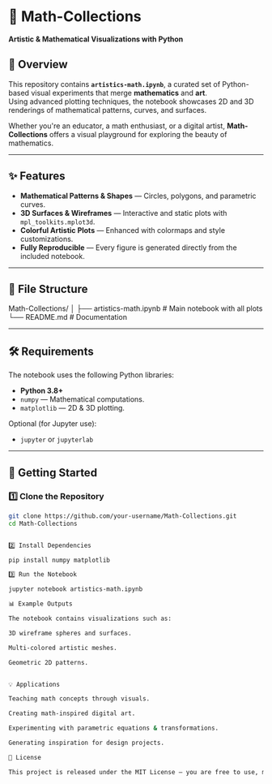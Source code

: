 # 🎨 Math-Collections  
**Artistic & Mathematical Visualizations with Python**  

## 📖 Overview  
This repository contains **`artistics-math.ipynb`**, a curated set of Python-based visual experiments that merge **mathematics** and **art**.  
Using advanced plotting techniques, the notebook showcases 2D and 3D renderings of mathematical patterns, curves, and surfaces.  

Whether you're an educator, a math enthusiast, or a digital artist, **Math-Collections** offers a visual playground for exploring the beauty of mathematics.  

---

## ✨ Features  
- **Mathematical Patterns & Shapes** — Circles, polygons, and parametric curves.  
- **3D Surfaces & Wireframes** — Interactive and static plots with `mpl_toolkits.mplot3d`.  
- **Colorful Artistic Plots** — Enhanced with colormaps and style customizations.  
- **Fully Reproducible** — Every figure is generated directly from the included notebook.  

---

## 📂 File Structure  

Math-Collections/
│
├── artistics-math.ipynb # Main notebook with all plots
└── README.md # Documentation


---

## 🛠 Requirements  
The notebook uses the following Python libraries:  
- **Python 3.8+**  
- `numpy` — Mathematical computations.  
- `matplotlib` — 2D & 3D plotting.  

Optional (for Jupyter use):  
- `jupyter` or `jupyterlab`  

---

## 🚀 Getting Started  

### 1️⃣ Clone the Repository  
```bash
git clone https://github.com/your-username/Math-Collections.git
cd Math-Collections


2️⃣ Install Dependencies

pip install numpy matplotlib

3️⃣ Run the Notebook

jupyter notebook artistics-math.ipynb

📊 Example Outputs

The notebook contains visualizations such as:

3D wireframe spheres and surfaces.

Multi-colored artistic meshes.

Geometric 2D patterns.


💡 Applications

Teaching math concepts through visuals.

Creating math-inspired digital art.

Experimenting with parametric equations & transformations.

Generating inspiration for design projects.

📜 License

This project is released under the MIT License — you are free to use, modify, and distribute it.


